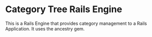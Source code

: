 # Category Tree Rails Engine

This is a Rails Engine that provides category management to a Rails Application. It uses the ancestry gem.